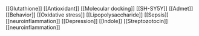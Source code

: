 [[Glutathione]]
[[Antioxidant]]
[[Molecular docking]]
[[SH-SY5Y]]
[[Admet]]
[[Behavior]]
[[Oxidative stress]]
[[Lipopolysaccharide]]
[[Sepsis]]
[[neuroinflammation]]
[[Depression]]
[[Indole]]
[[Streptozotocin]]
[[neuroinflammation]]

